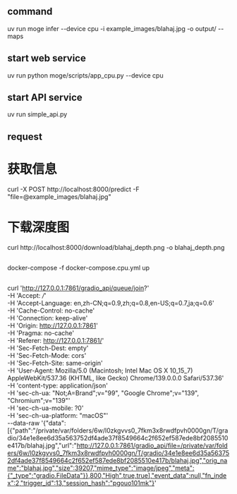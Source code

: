 ## command
uv run moge infer --device cpu -i example_images/blahaj.jpg -o output/ --maps

## start web service
uv run python moge/scripts/app_cpu.py --device cpu

## start API service
uv run simple_api.py

## request
# 获取信息
curl -X POST http://localhost:8000/predict -F "file=@example_images/blahaj.jpg"

# 下载深度图
curl http://localhost:8000/download/blahaj_depth.png -o blahaj_depth.png


##
docker-compose -f docker-compose.cpu.yml up
##
curl 'http://127.0.0.1:7861/gradio_api/queue/join?' \
  -H 'Accept: */*' \
  -H 'Accept-Language: en,zh-CN;q=0.9,zh;q=0.8,en-US;q=0.7,ja;q=0.6' \
  -H 'Cache-Control: no-cache' \
  -H 'Connection: keep-alive' \
  -H 'Origin: http://127.0.0.1:7861' \
  -H 'Pragma: no-cache' \
  -H 'Referer: http://127.0.0.1:7861/' \
  -H 'Sec-Fetch-Dest: empty' \
  -H 'Sec-Fetch-Mode: cors' \
  -H 'Sec-Fetch-Site: same-origin' \
  -H 'User-Agent: Mozilla/5.0 (Macintosh; Intel Mac OS X 10_15_7) AppleWebKit/537.36 (KHTML, like Gecko) Chrome/139.0.0.0 Safari/537.36' \
  -H 'content-type: application/json' \
  -H 'sec-ch-ua: "Not;A=Brand";v="99", "Google Chrome";v="139", "Chromium";v="139"' \
  -H 'sec-ch-ua-mobile: ?0' \
  -H 'sec-ch-ua-platform: "macOS"' \
  --data-raw '{"data":[{"path":"/private/var/folders/6w/l0zkgvvs0_7fkm3x8rwdfpvh0000gn/T/gradio/34e1e8ee6d35a563752df4ade37f8549664c2f652ef587ede8bf2085510e417b/blahaj.jpg","url":"http://127.0.0.1:7861/gradio_api/file=/private/var/folders/6w/l0zkgvvs0_7fkm3x8rwdfpvh0000gn/T/gradio/34e1e8ee6d35a563752df4ade37f8549664c2f652ef587ede8bf2085510e417b/blahaj.jpg","orig_name":"blahaj.jpg","size":39207,"mime_type":"image/jpeg","meta":{"_type":"gradio.FileData"}},800,"High",true,true],"event_data":null,"fn_index":2,"trigger_id":13,"session_hash":"pgouo101mk"}'